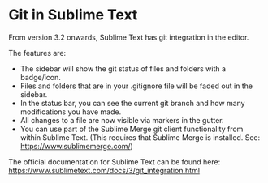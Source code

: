 

# Git in Sublime Text

<p>From version 3.2 onwards, Sublime Text has git integration in the editor.</p>
<p>The features are:</p>
<div class="itemized-list">
<ul>
<li>
<span class="principal">The sidebar will show the git status of files and folders with a badge/icon.</span>
</li>
<li>
<span class="principal">Files and folders that are in your .gitignore file will be faded out in the sidebar.</span>
</li>
<li>
<span class="principal">In the status bar, you can see the current git branch and how many modifications you have made.</span>
</li>
<li>
<span class="principal">All changes to a file are now visible via markers in the gutter.</span>
</li>
<li>
<span class="principal">You can use part of the Sublime Merge git client functionality from within Sublime Text.
(This requires that Sublime Merge is installed. See: <a href="https://www.sublimemerge.com/" class="link">https://www.sublimemerge.com/</a>)</span>
</li>
</ul>
</div>
<p>The official documentation for Sublime Text can be found here: <a href="https://www.sublimetext.com/docs/3/git_integration.html" class="link">https://www.sublimetext.com/docs/3/git_integration.html</a></p>
